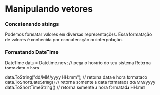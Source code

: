 ﻿# Manipulando vetores

### Concatenando strings
Podemos formatar valores em diversas representações. Essa formatação de valores é conhecida por concatenação ou 
interpolação.

### Formatando DateTime
DateTime data = Datetime.now; // pega o horário do seu sistema
Retorna tanto data e hora

data.ToString("dd/MM/yyyy HH:mm"); // retorna data e hora formatado
data.ToShortDateString() // retorna somente a data formatada dd/MM/yyyy
data.ToShortTimeString() // retorna somente a hora formatada HH:mm

